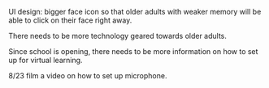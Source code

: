 UI design: bigger face icon so that older adults with weaker memory will be able to click on their face right away. 

There needs to be more technology geared towards older adults.



Since school is opening, there needs to be more information on how to set up for virtual learning.

8/23 film a video on how to set up microphone.

